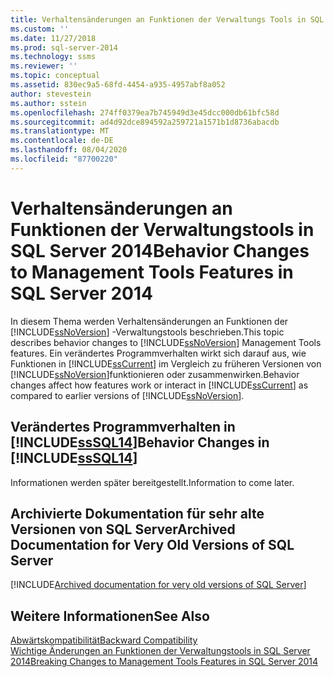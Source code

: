 ```yaml
---
title: Verhaltensänderungen an Funktionen der Verwaltungs Tools in SQL Server 2014 | Microsoft-Dokumentation
ms.custom: ''
ms.date: 11/27/2018
ms.prod: sql-server-2014
ms.technology: ssms
ms.reviewer: ''
ms.topic: conceptual
ms.assetid: 830ec9a5-68fd-4454-a935-4957abf8a052
author: stevestein
ms.author: sstein
ms.openlocfilehash: 274ff0379ea7b745949d3e45dcc000db61bfc58d
ms.sourcegitcommit: ad4d92dce894592a259721a1571b1d8736abacdb
ms.translationtype: MT
ms.contentlocale: de-DE
ms.lasthandoff: 08/04/2020
ms.locfileid: "87700220"
---
```

# <a name="behavior-changes-to-management-tools-features-in-sql-server-2014"></a><span data-ttu-id="6c43c-102">Verhaltensänderungen an Funktionen der Verwaltungstools in SQL Server 2014</span><span class="sxs-lookup"><span data-stu-id="6c43c-102">Behavior Changes to Management Tools Features in SQL Server 2014</span></span>
  <span data-ttu-id="6c43c-103">In diesem Thema werden Verhaltensänderungen an Funktionen der [!INCLUDE[ssNoVersion](../includes/ssnoversion-md.md)] -Verwaltungstools beschrieben.</span><span class="sxs-lookup"><span data-stu-id="6c43c-103">This topic describes behavior changes to [!INCLUDE[ssNoVersion](../includes/ssnoversion-md.md)] Management Tools features.</span></span> <span data-ttu-id="6c43c-104">Ein verändertes Programmverhalten wirkt sich darauf aus, wie Funktionen in [!INCLUDE[ssCurrent](../includes/sscurrent-md.md)] im Vergleich zu früheren Versionen von [!INCLUDE[ssNoVersion](../includes/ssnoversion-md.md)]funktionieren oder zusammenwirken.</span><span class="sxs-lookup"><span data-stu-id="6c43c-104">Behavior changes affect how features work or interact in [!INCLUDE[ssCurrent](../includes/sscurrent-md.md)] as compared to earlier versions of [!INCLUDE[ssNoVersion](../includes/ssnoversion-md.md)].</span></span>  
  
## <a name="behavior-changes-in-sssql14"></a><span data-ttu-id="6c43c-105">Verändertes Programmverhalten in [!INCLUDE[ssSQL14](../includes/sssql14-md.md)]</span><span class="sxs-lookup"><span data-stu-id="6c43c-105">Behavior Changes in [!INCLUDE[ssSQL14](../includes/sssql14-md.md)]</span></span>  
 <span data-ttu-id="6c43c-106">Informationen werden später bereitgestellt.</span><span class="sxs-lookup"><span data-stu-id="6c43c-106">Information to come later.</span></span>  

## <a name="archived-documentation-for-very-old-versions-of-sql-server"></a><a name="previous-versions"></a><span data-ttu-id="6c43c-107">Archivierte Dokumentation für sehr alte Versionen von SQL Server</span><span class="sxs-lookup"><span data-stu-id="6c43c-107">Archived Documentation for Very Old Versions of SQL Server</span></span>

[!INCLUDE[Archived documentation for very old versions of SQL Server](../includes/paragraph-content/previous-versions-archive-documentation-sql-server.md)]

## <a name="see-also"></a><span data-ttu-id="6c43c-108">Weitere Informationen</span><span class="sxs-lookup"><span data-stu-id="6c43c-108">See Also</span></span>  
 [<span data-ttu-id="6c43c-109">Abwärtskompatibilität</span><span class="sxs-lookup"><span data-stu-id="6c43c-109">Backward Compatibility</span></span>](../../2014/getting-started/backward-compatibility.md)  
 [<span data-ttu-id="6c43c-110">Wichtige Änderungen an Funktionen der Verwaltungstools in SQL Server 2014</span><span class="sxs-lookup"><span data-stu-id="6c43c-110">Breaking Changes to Management Tools Features in SQL Server 2014</span></span>](breaking-changes-to-database-engine-features-in-sql-server-2016.md?view=sql-server-2014)

  
